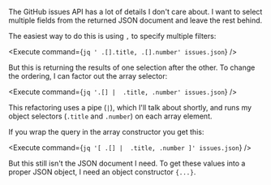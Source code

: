 <script>
import Alert from "$components/Alert.svelte";
import Execute from "$components/Execute.svelte";
</script>

The GitHub issues API has a lot of details I don't care about. I want to select multiple fields from the returned JSON document and leave the rest behind.

The easiest way to do this is using `,` to specify multiple filters:

<Execute command={`jq ' .[].title, .[].number' issues.json`} />

But this is returning the results of one selection after the other. To change the ordering, I can factor out the array selector:

<Execute command={`jq '.[] |  .title, .number' issues.json`} />

This refactoring uses a pipe (`|`), which I'll talk about shortly, and runs my object selectors (`.title` and `.number`) on each array element.

If you wrap the query in the array constructor you get this:

<Execute command={`jq '[ .[] |  .title, .number ]' issues.json`} />

But this still isn't the JSON document I need. To get these values into a proper JSON object, I need an object constructor <code>&#123;...&#125;</code>.
